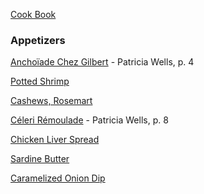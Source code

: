 [Cook Book](https://github.com/vmsmith/CookBook/blob/master/README.md)  

### Appetizers  

[Anchoïade Chez Gilbert]() - Patricia Wells, p. 4  

[Potted Shrimp]()  

[Cashews, Rosemart](https://github.com/vmsmith/CookBook/blob/master/appetizers_rosemary_cashews.md)  

[Céleri Rémoulade]() - Patricia Wells, p. 8

[Chicken Liver Spread](https://github.com/vmsmith/CookBook/blob/master/appetizers_chicken_liver_spread.md)

[Sardine Butter]()  

[Caramelized Onion Dip](https://github.com/vmsmith/CookBook/blob/master/appetizers_onion_dip_caramelized.md)  
